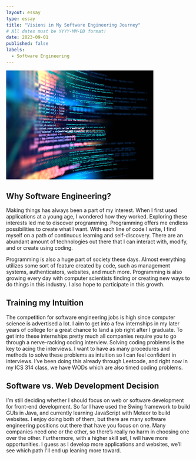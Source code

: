```yaml
---
layout: essay
type: essay
title: "Visions in My Software Engineering Journey"
# All dates must be YYYY-MM-DD format!
date: 2023-09-01
published: false
labels:
  - Software Engineering
---
```


<img width="400px" length="400px" class="rounded float-start pe-4" src="../img/software-engeering-vision/alot-of-code.jpg">

## Why Software Engineering?

Making things has always been a part of my interest. When I first used applications at a young age, I wondered how they worked. Exploring these interests led me to discover programming. Programming offers me endless possibilities to create what I want. With each line of code I write, I find myself on a path of continuous learning and self-discovery. There are an abundant amount of technologies out there that I can interact with, modify, and or create using coding.

Programming is also a huge part of society these days. Almost everything utilizes some sort of feature created by code, such as management systems, authenticators, websites, and much more. Programming is also growing every day with computer scientists finding or creating new ways to do things in this industry. I also hope to participate in this growth.

## Training my Intuition
The competition for software engineering jobs is high since computer science is advertised a lot. I aim to get into a few internships in my later years of college for a great chance to land a job right after I graduate. To get into these internships pretty much all companies require you to go through a nerve-racking coding interview. Solving coding problems is the key to acing the interviews. I want to have as many procedures and methods to solve these problems as intuition so I can feel confident in interviews. I’ve been doing this already through Leetcode, and right now in my ICS 314 class, we have WODs which are also timed coding problems.

## Software vs. Web Development Decision
I’m still deciding whether I should focus on web or software development for front-end development. So far I have used the Swing framework to build GUIs in Java, and currently learning JavaScript with Meteor to build websites. I enjoy doing both of them, but there are many software engineering positions out there that have you focus on one. Many companies need one or the other, so there’s really no harm in choosing one over the other. Furthermore, with a higher skill set, I will have more opportunities. I guess as I develop more applications and websites, we’ll see which path I'll end up leaning more toward.
